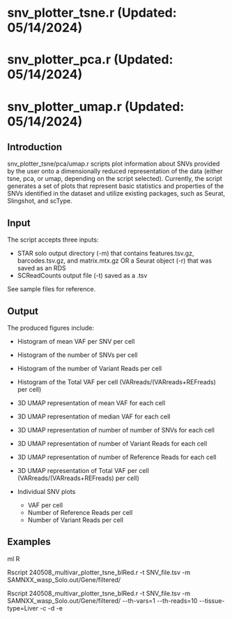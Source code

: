 # snv\_plotter_tsne.r (Updated: 05/14/2024)
# snv\_plotter_pca.r (Updated: 05/14/2024)
# snv\_plotter_umap.r (Updated: 05/14/2024)
## Introduction
snv\_plotter_tsne\/pca\/umap.r scripts plot information about SNVs provided by the user onto a
dimensionally reduced representation of the data (either tsne, pca, or umap,
depending on the script selected). Currently, the script generates a set of 
plots that represent basic statistics and properties of the SNVs identified
in the dataset and utilize existing packages, such as Seurat, Slingshot, and scType.
 
## Input
The script accepts three inputs:
- STAR solo output directory (-m) that contains features.tsv.gz, barcodes.tsv.gz, and matrix.mtx.gz OR a Seurat object (-r) that was saved as an RDS
- SCReadCounts output file (-t) saved as a .tsv

See sample files for reference.

## Output
The produced figures include:
- Histogram of mean VAF per SNV per cell
- Histogram of the number of SNVs per cell
- Histogram of the number of Variant Reads per cell
- Histogram of the Total VAF per cell (VARreads/(VARreads+REFreads) per cell)
  
- 3D UMAP representation of mean VAF for each cell
- 3D UMAP representation of median VAF for each cell
- 3D UMAP representation of number of number of SNVs for each cell
- 3D UMAP representation of number of Variant Reads for each cell
- 3D UMAP representation of number of Reference Reads for each cell
- 3D UMAP representation of Total VAF per cell (VARreads/(VARreads+REFreads) per cell)

- Individual SNV plots
  - VAF per cell
  - Number of Reference Reads per cell
  - Number of Variant Reads per cell

## Examples
ml R

Rscript 240508_multivar_plotter_tsne_blRed.r -t SNV_file.tsv -m SAMNXX_wasp_Solo.out/Gene/filtered/

Rscript 240508_multivar_plotter_tsne_blRed.r -t SNV_file.tsv -m SAMNXX_wasp_Solo.out/Gene/filtered/ --th-vars=1 --th-reads=10 --tissue-type=Liver -c -d -e

